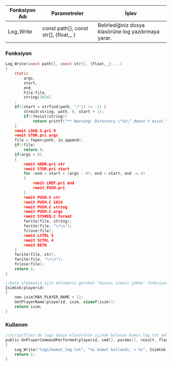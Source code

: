 | Fonksiyon Adı | Parametreler |                                           İşlev                               |
|---------------|--------------                         |------------------------------------------------------|
| Log_Write     | const path[], const str[], {float,_ } | Belirlediğiniz dosya klasörüne log yazdırmaya yarar. |

### **Fonksiyon**

```c
Log_Write(const path[], const str[], {Float,_}:...)
{
	static
	    args,
	    start,
	    end,
	    File:file,
	    string[1024]
	;
	if((start = strfind(path, "/")) != -1) {
	    strmid(string, path, 0, start + 1);
	    if(!fexist(string))
	        return printf("** Warning: Directory \"%s\" doesn't exist.", string);
	}
	#emit LOAD.S.pri 8
	#emit STOR.pri args
	file = fopen(path, io_append);
	if(!file)
	    return 0;
	if(args > 8)
	{
		#emit ADDR.pri str
		#emit STOR.pri start
	    for (end = start + (args - 8); end > start; end -= 4)
		{
	        #emit LREF.pri end
	        #emit PUSH.pri
		}
		#emit PUSH.S str
		#emit PUSH.C 1024
		#emit PUSH.C string
		#emit PUSH.C args
		#emit SYSREQ.C format
		fwrite(file, string);
		fwrite(file, "\r\n");
		fclose(file);
		#emit LCTRL 5
		#emit SCTRL 4
		#emit RETN
	}
	fwrite(file, str);
	fwrite(file, "\r\n");
	fclose(file);
	return 1;
}

//Hata almamanız için eklemeniz gereken "Oyuncu ismini çekme" fonksiyonu.
IsimCek(playerid)
{
    new isim[MAX_PLAYER_NAME + 1];
    GetPlayerName(playerid, isim, sizeof(isim));
    return isim;
}

```

### **Kullanım**

```c
//Scriptfiles'da logs dosya klasörünün içinde bulunan komut_log.txt adlı dosyaya logu yazdırıyoruz.
public OnPlayerCommandPerformed(playerid, cmd[], params[], result, flags)
{
    Log_Write("logs/komut_log.txt", "%s komut kullandi. > %s", IsimCek(playerid), cmd);
    return 1;
}
```
